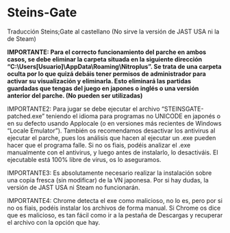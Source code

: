 # Steins-Gate
Traducción Steins;Gate al castellano (No sirve la versión de JAST USA ni la de Steam)

<b>IMPORTANTE: Para el correcto funcionamiento del parche en ambos casos, se debe eliminar la carpeta situada en la siguiente dirección “C:\Users\[Usuario]\AppData\Roaming\Nitroplus”. Se trata de una carpeta oculta por lo que quizá debáis tener permisos de administrador para activar su visualización y eliminarla. Esto eliminará las partidas guardadas que tengas del juego en japones o inglés o una versión anterior del parche. (No pueden ser utilizadas)</b>

IMPORTANTE2: Para jugar se debe ejecutar el archivo “STEINSGATE-patched.exe” teniendo el idioma para programas no UNICODE en japonés o en su defecto usando Applocale (o en versiones más recientes de Windows “Locale Emulator”). También os recomendamos desactivar los antivirus al ejecutar el parche, pues los análisis que hacen al ejecutar un .exe pueden hacer que el programa falle. Si no os fiais, podéis analizar el .exe manualmente con el antivirus, y luego antes de instalarlo, lo desactiváis. El ejecutable está 100% libre de virus, os lo aseguramos.

IMPORTANTE3: Es absolutamente necesario realizar la instalación sobre una copia fresca (sin modificar) de la VN japonesa. Por si hay dudas, la versión de JAST USA ni Steam no funcionarán.

IMPORTANTE4: Chrome detecta el exe como malicioso, no lo es, pero por si no os fiais, podéis instalar los archivos de forma manual. Si Chrome os dice que es malicioso, es tan fácil como ir a la pestaña de Descargas y recuperar el archivo con la opción que hay.
